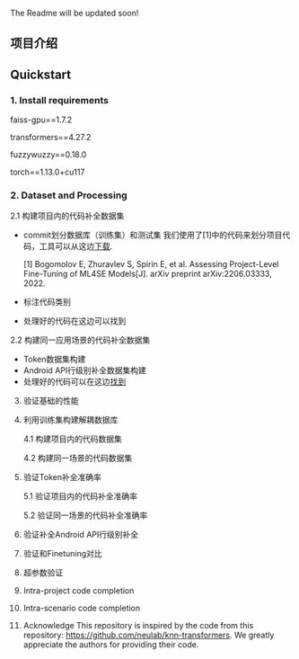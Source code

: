 The Readme will be updated soon!

## 项目介绍

## Quickstart

### 1. Install requirements

faiss-gpu==1.7.2

transformers==4.27.2

fuzzywuzzy==0.18.0

torch==1.13.0+cu117

### 2. Dataset and Processing

2.1 构建项目内的代码补全数据集

- commit划分数据库（训练集）和测试集 我们使用了[1]中的代码来划分项目代码，工具可以从这边[下载](https://zenodo.org/record/6040745 ).

  [1] Bogomolov E, Zhuravlev S, Spirin E, et al. Assessing Project-Level Fine-Tuning of ML4SE Models[J]. arXiv preprint arXiv:2206.03333, 2022.

- 标注代码类别

- 处理好的代码在这边可以找到

2.2 构建同一应用场景的代码补全数据集

- Token数据集构建
- Android API行级别补全数据集构建
- 处理好的代码可以在这边[找到](https://zenodo.org/record/8254171)

3. 验证基础的性能

4. 利用训练集构建解耦数据库

   4.1 构建项目内的代码数据集

   4.2 构建同一场景的代码数据集

5. 验证Token补全准确率

   5.1 验证项目内的代码补全准确率

   5.2 验证同一场景的代码补全准确率

6. 验证补全Android API行级别补全

7. 验证和Finetuning对比

8. 超参数验证



3. Intra-project code completion



4. Intra-scenario code completion



5. Acknowledge
This repository is inspired by the code from this repository: https://github.com/neulab/knn-transformers. We greatly appreciate the authors for providing their code.
